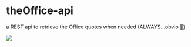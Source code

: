 # theOffice-api
a REST api to retrieve the Office quotes when needed (ALWAYS...obvio 💁‍)

![](https://media.giphy.com/media/MaItK5SUgStdm/giphy.gif)
